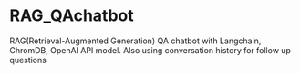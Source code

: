 # RAG_QAchatbot
RAG(Retrieval-Augmented Generation) QA chatbot with Langchain, ChromDB, OpenAI API model. Also using conversation history for follow up questions
